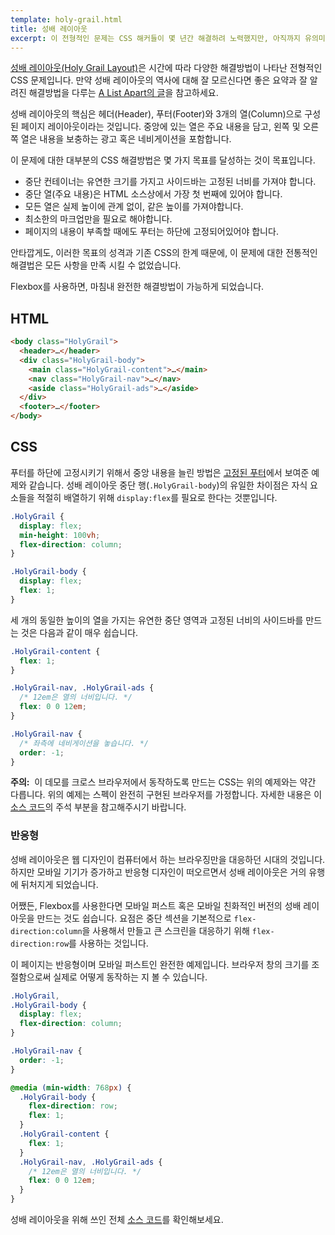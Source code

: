 ```yaml
---
template: holy-grail.html
title: 성배 레이아웃
excerpt: 이 전형적인 문제는 CSS 해커들이 몇 년간 해결하려 노력했지만, 아직까지 유의미한 해결책은 나오지 않았습니다. Flexbox를 사용하면, 마침내 해결이 가능합니다.
---
```


[성배 레이아웃(Holy Grail Layout)](http://en.wikipedia.org/wiki/Holy_Grail_(web_design))은 시간에 따라 다양한 해결방법이 나타난 전형적인 CSS 문제입니다. 만약 성배 레이아웃의 역사에 대해 잘 모르신다면 좋은 요약과 잘 알려진 해결방법을 다루는 [A List Apart의 글](http://alistapart.com/article/holygrail)을 참고하세요.

성배 레이아웃의 핵심은 헤더(Header), 푸터(Footer)와 3개의 열(Column)으로 구성된 페이지 레이아웃이라는 것입니다. 중앙에 있는 열은 주요 내용을 담고, 왼쪽 및 오른쪽 열은 내용을 보충하는 광고 혹은 네비게이션을 포함합니다.

이 문제에 대한 대부분의 CSS 해결방법은 몇 가지 목표를 달성하는 것이 목표입니다.

- 중단 컨테이너는 유연한 크기를 가지고 사이드바는 고정된 너비를 가져야 합니다.
- 중단 열(주요 내용)은 HTML 소스상에서 가장 첫 번째에 있어야 합니다.
- 모든 열은 실제 높이에 관계 없이, 같은 높이를 가져야합니다.
- 최소한의 마크업만을 필요로 해야합니다.
- 페이지의 내용이 부족할 때에도 푸터는 하단에 고정되어있어야 합니다.

안타깝게도, 이러한 목표의 성격과 기존 CSS의 한계 때문에, 이 문제에 대한 전통적인 해결법은 모든 사항을 만족 시킬 수 없었습니다.

Flexbox를 사용하면, 마침내 완전한 해결방법이 가능하게 되었습니다.

## HTML

```html
<body class="HolyGrail">
  <header>…</header>
  <div class="HolyGrail-body">
    <main class="HolyGrail-content">…</main>
    <nav class="HolyGrail-nav">…</nav>
    <aside class="HolyGrail-ads">…</aside>
  </div>
  <footer>…</footer>
</body>
```

## CSS

푸터를 하단에 고정시키기 위해서 중앙 내용을 늘린 방법은 [고정된 푸터](../sticky-footer/)에서 보여준 예제와 같습니다. 성배 레이아웃 중단 행(`.HolyGrail-body`)의 유일한 차이점은 자식 요소들을 적절히 배열하기 위해 `display:flex`를 필요로 한다는 것뿐입니다.

```css
.HolyGrail {
  display: flex;
  min-height: 100vh;
  flex-direction: column;
}

.HolyGrail-body {
  display: flex;
  flex: 1;
}
```

세 개의 동일한 높이의 열을 가지는 유연한 중단 영역과 고정된 너비의 사이드바를 만드는 것은 다음과 같이 매우 쉽습니다.

```css
.HolyGrail-content {
  flex: 1;
}

.HolyGrail-nav, .HolyGrail-ads {
  /* 12em은 열의 너비입니다. */
  flex: 0 0 12em;
}

.HolyGrail-nav {
  /* 좌측에 네비게이션을 놓습니다. */
  order: -1;
}
```

<aside class="Notice"><strong>주의:</strong>&nbsp; 이 데모를 크로스 브라우저에서 동작하도록 만드는 CSS는 위의 예제와는 약간 다릅니다. 위의 예제는 스펙이 완전히 구현된 브라우저를 가정합니다. 자세한 내용은 이 <a href="https://github.com/philipwalton/solved-by-flexbox/blob/master/assets/css/components/holy-grail.css">소스 코드</a>의 주석 부분을 참고해주시기 바랍니다.</aside>

### 반응형

성배 레이아웃은 웹 디자인이 컴퓨터에서 하는 브라우징만을 대응하던 시대의 것입니다. 하지만 모바일 기기가 증가하고 반응형 디자인이 떠오르면서 성배 레이아웃은 거의 유행에 뒤처지게 되었습니다.

어쨌든, Flexbox를 사용한다면 모바일 퍼스트 혹은 모바일 친화적인 버전의 성배 레이아웃을 만드는 것도 쉽습니다. 요점은 중단 섹션을 기본적으로 `flex-direction:column`을 사용해서 만들고 큰 스크린을 대응하기 위해 `flex-direction:row`를 사용하는 것입니다.

이 페이지는 반응형이며 모바일 퍼스트인 완전한 예제입니다. 브라우저 창의 크기를 조절함으로써 실제로 어떻게 동작하는 지 볼 수 있습니다.

```css
.HolyGrail,
.HolyGrail-body {
  display: flex;
  flex-direction: column;
}

.HolyGrail-nav {
  order: -1;
}

@media (min-width: 768px) {
  .HolyGrail-body {
    flex-direction: row;
    flex: 1;
  }
  .HolyGrail-content {
    flex: 1;
  }
  .HolyGrail-nav, .HolyGrail-ads {
    /* 12em은 열의 너비입니다. */
    flex: 0 0 12em;
  }
}
```

성배 레이아웃을 위해 쓰인 전체 [소스 코드](https://github.com/philipwalton/solved-by-flexbox/blob/master/assets/css/components/grid.css)를 확인해보세요.

